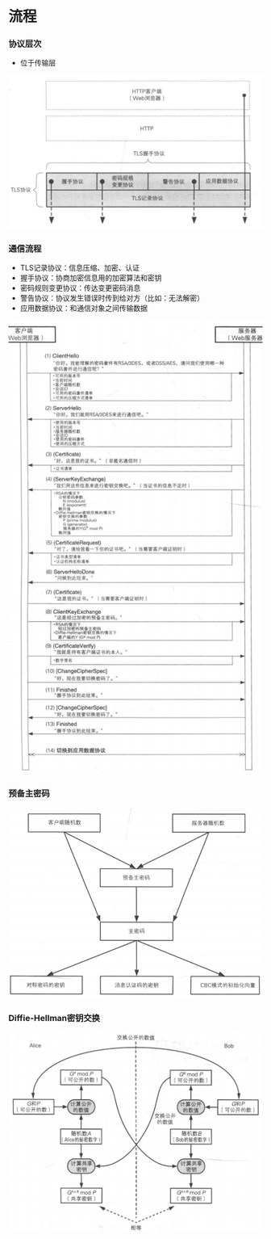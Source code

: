 # 流程

### 协议层次

- 位于传输层

![](image/TLS协议层次.png)

### 通信流程

- TLS记录协议：信息压缩、加密、认证
- 握手协议：协商加密信息用的加密算法和密钥
- 密码规则变更协议：传达变更密码消息
- 警告协议：协议发生错误时传到给对方（比如：无法解密）
- 应用数据协议：和通信对象之间传输数据

![](image/握手协议流程.png)

### 预备主密码

![](image/预备主密码.png)

### Diffie-Hellman密钥交换

![](image/Diffie-Hellman交换.png)

